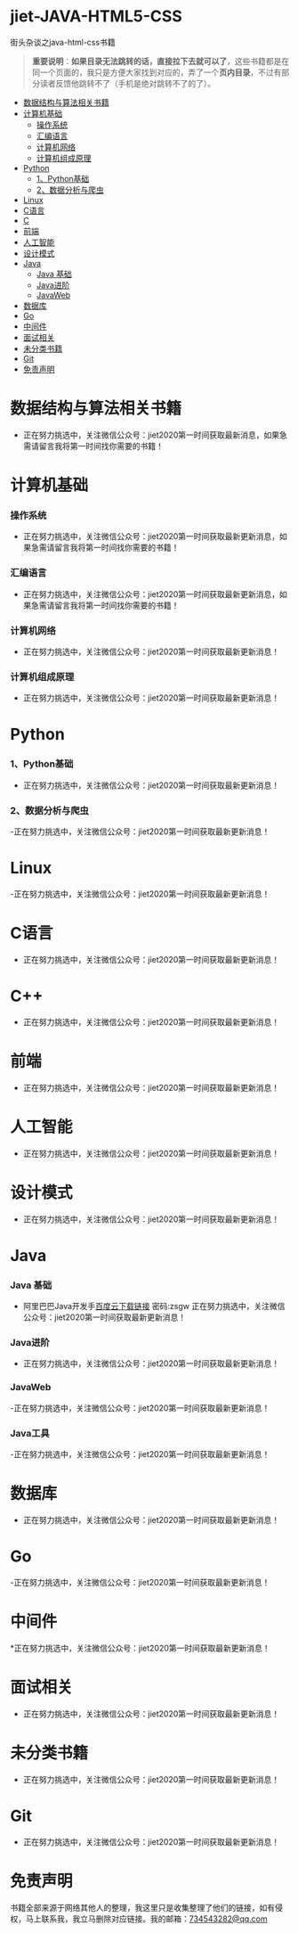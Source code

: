 # jiet-JAVA-HTML5-CSS
街头杂谈之java-html-css书籍
> **重要说明**：**如果目录无法跳转的话，直接拉下去就可以了**，这些书籍都是在同一个页面的，我只是方便大家找到对应的，弄了一个**页内目录**，不过有部分读者反馈他跳转不了（手机是绝对跳转不了的了）。


- [数据结构与算法相关书籍](#数据结构与算法相关书籍)
- [计算机基础](#计算机基础)
  - [操作系统](#操作系统)
  - [汇编语言](#汇编语言)
  - [计算机网络](#计算机网络)
  - [计算机组成原理](#计算机组成原理)
- [Python](#python)
  - [1、Python基础](#1python基础)
  - [2、数据分析与爬虫](#2数据分析与爬虫)
- [Linux](#linux)
- [C语言](#c语言)
- [C  ](#c)
- [前端](#前端)
- [人工智能](#人工智能)
- [设计模式](#设计模式)
- [Java](#java)
  - [Java 基础](#java-基础)
  - [Java进阶](#java进阶)
  - [JavaWeb](#javaweb)
- [数据库](#数据库)
- [Go](#go)
- [中间件](#中间件)
- [面试相关](#面试相关)
- [未分类书籍](#未分类书籍)
- [Git](#git)
- [免责声明](#免责声明)







# 数据结构与算法相关书籍

- 正在努力挑选中，关注微信公众号：jiet2020第一时间获取最新消息，如果急需请留言我将第一时间找你需要的书籍！
# 计算机基础

### 操作系统

- 正在努力挑选中，关注微信公众号：jiet2020第一时间获取最新更新消息，如果急需请留言我将第一时间找你需要的书籍！




### 汇编语言

- 正在努力挑选中，关注微信公众号：jiet2020第一时间获取最新更新消息，如果急需请留言我将第一时间找你需要的书籍！
### 计算机网络

- 正在努力挑选中，关注微信公众号：jiet2020第一时间获取最新更新消息！

### 计算机组成原理

- 正在努力挑选中，关注微信公众号：jiet2020第一时间获取最新更新消息！





# Python

### 1、Python基础

- 正在努力挑选中，关注微信公众号：jiet2020第一时间获取最新更新消息！

### 2、数据分析与爬虫

-正在努力挑选中，关注微信公众号：jiet2020第一时间获取最新更新消息！

# Linux

-正在努力挑选中，关注微信公众号：jiet2020第一时间获取最新更新消息！

# C语言

- 正在努力挑选中，关注微信公众号：jiet2020第一时间获取最新更新消息！

# C++

- 正在努力挑选中，关注微信公众号：jiet2020第一时间获取最新更新消息！

# 前端

- 正在努力挑选中，关注微信公众号：jiet2020第一时间获取最新更新消息！

# 人工智能

- 正在努力挑选中，关注微信公众号：jiet2020第一时间获取最新更新消息！

# 设计模式

- 正在努力挑选中，关注微信公众号：jiet2020第一时间获取最新更新消息！

# Java

### Java 基础

- 阿里巴巴Java开发手[百度云下载链接](https://pan.baidu.com/s/1cLJSto2oN781UtPsqEzYyg)  密码:zsgw
正在努力挑选中，关注微信公众号：jiet2020第一时间获取最新更新消息！
### Java进阶

- 正在努力挑选中，关注微信公众号：jiet2020第一时间获取最新更新消息！

### JavaWeb

-正在努力挑选中，关注微信公众号：jiet2020第一时间获取最新更新消息！

### Java工具

-正在努力挑选中，关注微信公众号：jiet2020第一时间获取最新更新消息！
# 数据库

- 正在努力挑选中，关注微信公众号：jiet2020第一时间获取最新更新消息！

# Go

-正在努力挑选中，关注微信公众号：jiet2020第一时间获取最新更新消息！



# 中间件

*正在努力挑选中，关注微信公众号：jiet2020第一时间获取最新更新消息！



# 面试相关

- 正在努力挑选中，关注微信公众号：jiet2020第一时间获取最新更新消息！

# 未分类书籍

- 正在努力挑选中，关注微信公众号：jiet2020第一时间获取最新更新消息！

# Git

- 正在努力挑选中，关注微信公众号：jiet2020第一时间获取最新更新消息！



# 免责声明

书籍全部来源于网络其他人的整理，我这里只是收集整理了他们的链接，如有侵权，马上联系我，我立马删除对应链接。我的邮箱：734543282@qq.com
